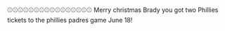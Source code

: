 ⚾️⚾️⚾️⚾️⚾️⚾️⚾️⚾️⚾️⚾️⚾️⚾️⚾️⚾️⚾️⚾️
Merry christmas Brady you got two Phillies tickets to the phillies padres game June 18!
